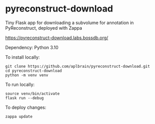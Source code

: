 # pyreconstruct-download
Tiny Flask app for downloading a subvolume for annotation in PyReconstruct, deployed with Zappa

https://pyreconstruct-download.labs.bossdb.org/

Dependency: Python 3.10

To install locally:
```
git clone https://github.com/aplbrain/pyreconstruct-download.git
cd pyreconstruct-download
python -m venv venv
```

To run locally:
```
source venv/bin/activate
flask run --debug
```

To deploy changes:
```
zappa update
```
